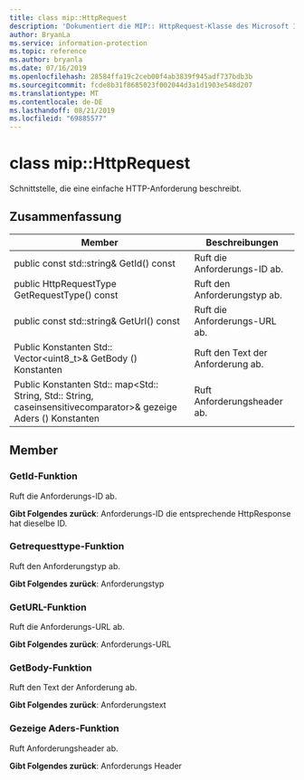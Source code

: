 ```yaml
---
title: class mip::HttpRequest
description: 'Dokumentiert die MIP:: HttpRequest-Klasse des Microsoft Information Protection (MIP) SDK.'
author: BryanLa
ms.service: information-protection
ms.topic: reference
ms.author: bryanla
ms.date: 07/16/2019
ms.openlocfilehash: 28584ffa19c2ceb00f4ab3839f945adf737bdb3b
ms.sourcegitcommit: fcde8b31f8685023f002044d3a1d1903e548d207
ms.translationtype: MT
ms.contentlocale: de-DE
ms.lasthandoff: 08/21/2019
ms.locfileid: "69885577"
---
```

# <a name="class-miphttprequest"></a>class mip::HttpRequest 
Schnittstelle, die eine einfache HTTP-Anforderung beschreibt.
  
## <a name="summary"></a>Zusammenfassung
 Member                        | Beschreibungen                                
--------------------------------|---------------------------------------------
public const std::string& GetId() const  |  Ruft die Anforderungs-ID ab.
public HttpRequestType GetRequestType() const  |  Ruft den Anforderungstyp ab.
public const std::string& GetUrl() const  |  Ruft die Anforderungs-URL ab.
Public Konstanten Std:: Vector\<uint8_t\>& GetBody () Konstanten  |  Ruft den Text der Anforderung ab.
Public Konstanten Std:: map\<Std:: String, Std:: String, caseinsensitivecomparator\>& gezeige Aders () Konstanten  |  Ruft Anforderungsheader ab.
  
## <a name="members"></a>Member
  
### <a name="getid-function"></a>GetId-Funktion
Ruft die Anforderungs-ID ab.

  
**Gibt Folgendes zurück**: Anforderungs-ID die entsprechende HttpResponse hat dieselbe ID.
  
### <a name="getrequesttype-function"></a>Getrequesttype-Funktion
Ruft den Anforderungstyp ab.

  
**Gibt Folgendes zurück**: Anforderungstyp
  
### <a name="geturl-function"></a>GetURL-Funktion
Ruft die Anforderungs-URL ab.

  
**Gibt Folgendes zurück**: Anforderungs-URL
  
### <a name="getbody-function"></a>GetBody-Funktion
Ruft den Text der Anforderung ab.

  
**Gibt Folgendes zurück**: Anforderungstext
  
### <a name="getheaders-function"></a>Gezeige Aders-Funktion
Ruft Anforderungsheader ab.

  
**Gibt Folgendes zurück**: Anforderungs Header